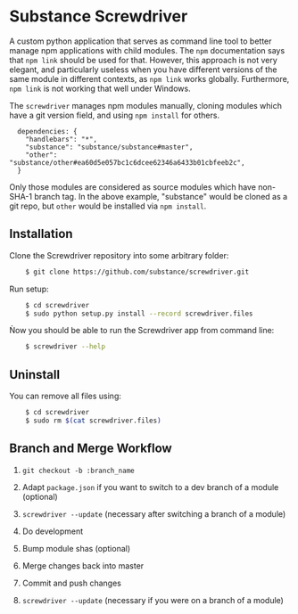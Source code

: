 Substance Screwdriver
=====================

A custom python application that serves as command line tool to better manage npm applications with
child modules. The `npm` documentation says that `npm link` should be used for that.
However, this approach is not very elegant, and particularly useless when you have different versions
of the same module in different contexts, as `npm link` works globally. Furthermore, `npm link` is not working
that well under Windows.

The `screwdriver` manages npm modules manually, cloning modules which have a git version field, and using `npm install` for others.

```
  dependencies: {
    "handlebars": "*",
    "substance": "substance/substance#master",
    "other": "substance/other#ea60d5e057bc1c6dcee62346a6433b01cbfeeb2c",
  }
```

Only those modules are considered as source modules which have non-SHA-1 branch tag. In the above example, "substance" would be cloned as a git repo, but `other` would be installed via `npm install`.


Installation
------------

Clone the Screwdriver repository into some arbitrary folder:

```bash
    $ git clone https://github.com/substance/screwdriver.git
```

Run setup:

```bash
    $ cd screwdriver
    $ sudo python setup.py install --record screwdriver.files
```

Ǹow you should be able to run the Screwdriver app from command line:

```bash
    $ screwdriver --help
```

Uninstall
---------

You can remove all files using:

```bash
    $ cd screwdriver
    $ sudo rm $(cat screwdriver.files)
```

Branch and Merge Workflow
-------------------------

1. `git checkout -b :branch_name`

2. Adapt `package.json` if you want to switch to a dev branch of a module (optional)

3. `screwdriver --update` (necessary after switching a branch of a module)

4. Do development

5. Bump module shas (optional)

6. Merge changes back into master

7. Commit and push changes

8. `screwdriver --update` (necessary if you were on a branch of a module)
